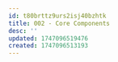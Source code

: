 ```yaml
---
id: t80brttz9urs2isj40bzhtk
title: 002 - Core Components
desc: ''
updated: 1747096519476
created: 1747096513193
---
```

